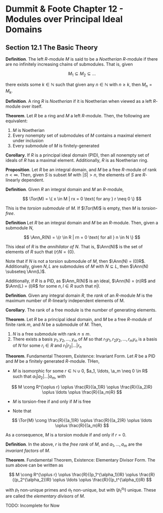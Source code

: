 # Dummit & Foote Chapter 12 - Modules over Principal Ideal Domains

## Section 12.1 The Basic Theory

**Definition**. The left $R$-module $M$ is said to be a *Noetherian* $R$-module if there are no infinitely increasing chains of submodules. That is, given

$$
M_1 \subseteq M_2 \subseteq \ldots
$$

there exists some $k \in \mathbb{N}$ such that given any $n \in \mathbb{N}$ with $n \geq k$, then $M_n = M_k$.

**Definition**. A ring $R$ is *Noetherian* if it is Noetherian when viewed as a left $R$-module over itself.

**Theorem**. Let $R$ be a ring and $M$ a left $R$-module. Then, the following are equivalent:

1. $M$ is Noetherian
2. Every nonempty set of submodules of $M$ contains a maximal element under inclusion
3. Every submodule of $M$ is finitely-generated

**Corollary**. If $R$ is a principal ideal domain (PID), then all nonempty set of ideals of $R$ has a maximal element. Additionally, $R$ is as Noetherian ring.

**Proposition**. Let $R$ be an integral domain, and $M$ be a free $R$-module of rank $n < \infty$. Then, given $S$ is subset $M$ with $|S| > n$, the elements of $S$ are $R$-linearly dependent.

**Definition**. Given $R$ an integral domain and $M$ an $R$-module,

$$
\Tor(M) = \{ x \in M | rx = 0 \text{ for any } r \neq 0 \}
$$

This is the *torsion submodule* of $M$. If $\Tor(M)$ is empty, then $M$ is *torsion-free*.

**Definition** Let $R$ be an integral domain and $M$ be an $R$-module. Then, given a submodule $N$,

$$
\Ann_R(N) = \{r \in R | rn = 0 \text{ for all } n \in N \}
$$

This ideal of $R$ is the *annihilator of $N$*. That is, $\Ann(N)$ is the set of elements of $R$ such that $(r)N = \{ 0 \}$.

Note that if $N$ is not a torsion submodule of $M$, then $\Ann(N) = (0)R$. Additionally, given $N, L$ are submodules of $M$ with $N \subseteq L$, then $\Ann(N) \subseteq \Ann(L)$.

Additionally, if $R$ is a PID, as $\Ann_R(N)$ is an ideal, $\Ann(N) = (n)R$ and $\Ann(L) = (l)R$ for some $n, l \in R$ such that $n | l$.

**Definition**. Given any integral domain $R$, the *rank* of an $R$-module $M$ is the maximum number of $R$-linearly independent elements of M.

**Corollary**. The rank of a free module is the number of generating elements.

**Theorem**. Let $R$ be a principal ideal domain, and $M$ be a free $R$-module of finite rank $m$, and $N$ be a submodule of $M$. Then,

1. $N$ is a free submodule with rank $n \leq m$.
2. There exists a basis $y_1, y_2, \ldots, y_m$ of $M$ so that $r_1 y_1, r_2 y_2, \ldots, r_m y_n$ is a basis of $N$ for some $r_i \in R$ and $r_1 | r_2 | \ldots | r_n$

**Theorem**. Fundamental Theorem, Existence: Invariant Form. Let $R$ be a PID and $M$ be a finitely generated $R$-module. THen,

- $M$ is isomorphic for some $r \in \mathbb{N}\cup{0}$, $a_1, \ldots, \a_m \neq 0 \in R$ such that $a_1 | a_2 | \ldots | a_m$, with

$$
M \cong R^{\oplus r} \oplus \frac{R}{(a_1)R} \oplus \frac{R}{(a_2)R} \oplus \ldots \oplus \frac{R}{(a_m)R}
$$

- $M$ is torsion-free if and only if $M$ is free

- Note that

$$
\Tor{M} \cong \frac{R}{(a_1)R} \oplus \frac{R}{(a_2)R} \oplus \ldots \oplus \frac{R}{(a_m)R}
$$

As a consequence, $M$ is a torsion module if and only if $r = 0$.

**Definition**. In the above, $r$ is the *free rank* of $M$, and $a_1, \ldots, a_m$ are the *invariant factors* of $M$.

**Theorem**. Fundamental Theorem, Existence: Elementary Divisor Form. The sum above can be written as

$$
M \cong R^{\oplus r} \oplus \frac{R}{(p_1^{\alpha_1})R} \oplus \frac{R}{(p_2^{\alpha_2})R} \oplus \ldots \oplus \frac{R}{(p_t^{\alpha_t})R}
$$

with $p_t$ non-unique primes and $\alpha_t$ non-unique, but with $(p_t^{\alpha_t})$ unique. These are called the *elementary divisors* of $M$.

TODO: Incomplete for Now